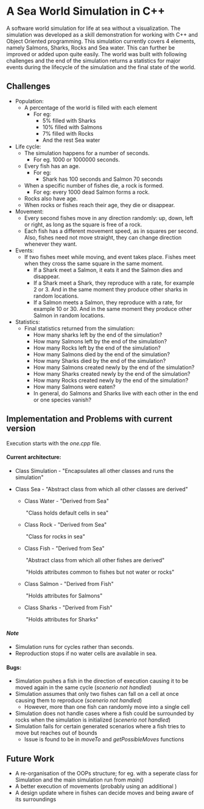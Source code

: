 # A Sea World Simulation in C++

A software world simulation for life at sea without a visualization. The simulation was developed as a skill demonstration for working with C++ and Object Oriented programming. This simulation currently covers 4 elements, namely Salmons, Sharks, Rocks and Sea water. This can further be improved or added upon quite easily. The world was built with following challenges and the end of the simulation returns a statistics for major events during the lifecycle of the simulation and the final state of the world.



## Challenges

* Population:
  * A percentage of the world is filled with each element
    * For eg:
      * 5% filled with Sharks
      * 10% filled with Salmons
      * 7% filled with Rocks
      * And the rest Sea water
* Life cycle:
  * The simulation happens for a number of seconds. 
    * For eg. 1000 or 1000000 seconds.
  * Every fish has an age.
    * For eg:
      * Shark has 100 seconds and Salmon 70 seconds
  * When a specific number of fishes die, a rock is formed.
    * For eg: every 1000 dead Salmon forms a rock.
  * Rocks also have age.
  * When rocks or fishes reach their age, they die or disappear.
* Movement:
  * Every second fishes move in any direction randomly: up, down, left or right, as long as the square is free of a rock.
  * Each fish has a different movement speed, as in squares per second. Also, fishes need not move straight, they can change direction whenever they want.
* Events:
  * If two fishes meet while moving, and event takes place. Fishes meet when they cross the same square in the same moment.
    * If a Shark meet a Salmon, it eats it and the Salmon dies and disappear.
    * If a Shark meet a Shark, they reproduce with a rate, for example 2 or 3. And in the same moment they produce other sharks in random locations.
    * If a Salmon meets a Salmon, they reproduce with a rate, for example 10 or 30. And in the same moment they produce other Salmon in random locations.
* Statistics:
  * Final statistics returned from the simulation:
    * How many sharks left by the end of the simulation?
    * How many Salmons left by the end of the simulation?
    * How many Rocks left by the end of the simulation?
    * How many Salmons died by the end of the simulation?
    * How many Sharks died by the end of the simulation?
    * How many Salmons created newly by the end of the simulation?
    * How many Sharks created newly by the end of the simulation?
    * How many Rocks created newly by the end of the simulation?
    * How many Salmons were eaten?
    * In general, do Salmons and Sharks live with each other in the end or one species vanish?



## Implementation and Problems with current version

Execution starts with the *one.cpp* file.

#### Current architecture:

* Class Simulation - "Encapsulates all other classes and runs the simulation"

* Class Sea - "Abstract class from which all other classes are derived"

  * Class Water - "Derived from Sea"

    ​				"Class holds default cells in sea"

  * Class Rock -  "Derived from Sea"

    ​				"Class for rocks  in sea"

  * Class Fish -  "Derived from Sea"

    ​				"Abstract class from which all other fishes are derived"

    ​				"Holds attributes common to fishes but not water or rocks"

  * Class Salmon -  "Derived from Fish"

    ​				"Holds attributes for Salmons"

  * Class Sharks -  "Derived from Fish"

    ​				"Holds attributes for Sharks"

#### *Note*

* Simulation runs for cycles rather than seconds.
* Reproduction stops if no water cells are available in sea.

#### Bugs:

* Simulation pushes a fish in the direction of execution causing it to be moved again in the same cycle (*scenerio not handled*)
* Simulation assumes that only two fishes can fall on a cell at once causing them to reproduce (*scenerio not handled*)
  * However, more than one fish can randomly move into a single cell
* Simulation does not handle cases where a fish could be surrounded by rocks when the simulation is initialized (*scenerio not handled*)
* Simulation fails for certain generated scenarios where a fish tries to move but reaches out of bounds
  * Issue is found to be in *moveTo* and *getPossibleMoves* functions



## Future Work

* A re-organisation of the OOPs structure; for eg. with a seperate class for Simulation and the main simulation run from *main()*
* A better execution of movements (probably using an additional <execution stack>)
* A design update where in fishes can decide moves and being aware of its surroundings